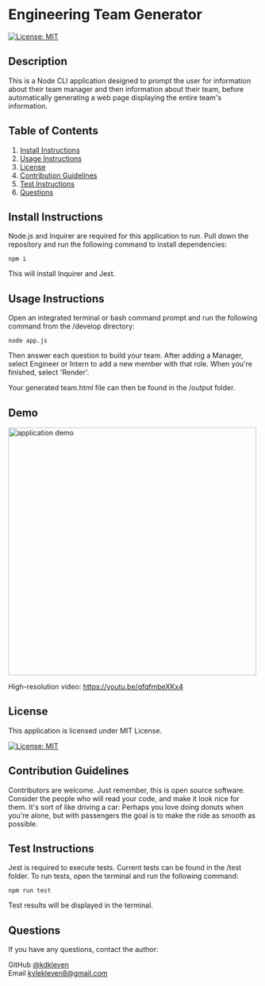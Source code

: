 
# Engineering Team Generator


[![License: MIT](https://img.shields.io/badge/License-MIT-yellow.svg)](https://opensource.org/licenses/MIT)
    

## Description

This is a Node CLI application designed to prompt the user for information about their team manager and then information about their team, before automatically generating a web page displaying the entire team's information.
      
## Table of Contents
1. [Install Instructions](#install-instructions)
2. [Usage Instructions](#usage-instructions)
3. [License](#license)
4. [Contribution Guidelines](#contribution-guidelines)
5. [Test Instructions](#test-instructions)
6. [Questions](#questions)

## Install Instructions

Node.js and Inquirer are required for this application to run. Pull down the repository and run the following command to install dependencies:

    npm i
  
This will install Inquirer and Jest.

## Usage Instructions

Open an integrated terminal or bash command prompt and run the following command from the /develop directory:

    node app.js

Then answer each question to build your team. After adding a Manager, select Engineer or Intern to add a new member with that role. When you're finished, select 'Render'.

Your generated team.html file can then be found in the /output folder.

## Demo

<img src="Develop/images/teamGeneratorDemo.gif" width="500" alt="application demo">

High-resolution video: https://youtu.be/qfqfmbeXKx4

## License
  
This application is licensed under MIT License.
     
[![License: MIT](https://img.shields.io/badge/License-MIT-yellow.svg)](https://opensource.org/licenses/MIT)
    

## Contribution Guidelines

Contributors are welcome. Just remember, this is open source software. Consider the people who will read your code, and make it look nice for them. It's sort of like driving a car: Perhaps you love doing donuts when you're alone, but with passengers the goal is to make the ride as smooth as possible.

## Test Instructions

Jest is required to execute tests. Current tests can be found in the /test folder. To run tests, open the terminal and run the following command:

    npm run test

Test results will be displayed in the terminal.

## Questions

If you have any questions, contact the author:  

GitHub [@kdkleven](https://github.com/kdkleven)  
Email [kylekleven8@gmail.com](mailto:kylekleven8@gmail.com)
